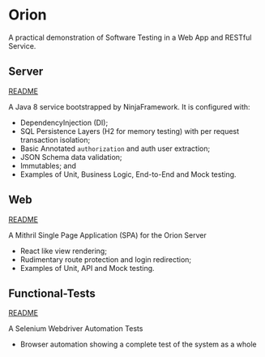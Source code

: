 # Orion

A practical demonstration of Software Testing in a Web App and RESTful Service.

## Server

[README](server/README.md)

A Java 8 service bootstrapped by NinjaFramework. It is configured with:

* DependencyInjection (DI);
* SQL Persistence Layers (H2 for memory testing) with per request transaction isolation;
* Basic Annotated `authorization` and auth user extraction;
* JSON Schema data validation;
* Immutables; and
* Examples of Unit, Business Logic, End-to-End and Mock testing.

## Web

[README](web/README.md)

A Mithril Single Page Application (SPA) for the Orion Server

* React like view rendering;
* Rudimentary route protection and login redirection;
* Examples of Unit, API and Mock testing.

## Functional-Tests

[README](functional-tests/README.md)

A Selenium Webdriver Automation Tests

* Browser automation showing a complete test of the system as a whole
